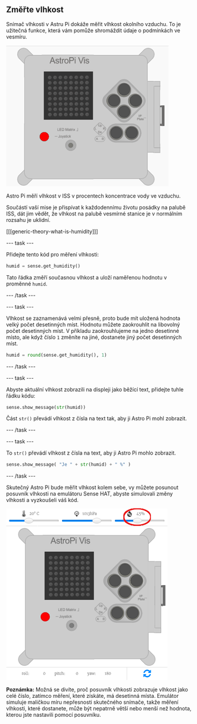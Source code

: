 ## Změřte vlhkost

Snímač vlhkosti v Astru Pi dokáže měřit vlhkost okolního vzduchu. To je užitečná funkce, která vám pomůže shromáždit údaje o podmínkách ve vesmíru.

![Zpráva o vlhkosti](images/degrees-message.gif)

Astro Pi měří vlhkost v ISS v procentech koncentrace vody ve vzduchu.

Součástí vaší mise je přispívat k každodennímu životu posádky na palubě ISS, dát jim vědět, že vlhkost na palubě vesmírné stanice je v normálním rozsahu je uklidní.

[[[generic-theory-what-is-humidity]]]

\--- task \---

Přidejte tento kód pro měření vlhkosti:

```python
humid = sense.get_humidity()
```

Tato řádka změří současnou vlhkost a uloží naměřenou hodnotu v proměnné `humid`.

\--- /task \---

\--- task \---

Vlhkost se zaznamenává velmi přesně, proto bude mít uložená hodnota velký počet desetinných míst. Hodnotu můžete zaokrouhlit na libovolný počet desetinných míst. V příkladu zaokrouhlujeme na jedno desetinné místo, ale když číslo `1` změníte na jiné, dostanete jiný počet desetinných míst.

```python
humid = round(sense.get_humidity(), 1)
```

\--- /task \---

\--- task \---

Abyste aktuální vlhkost zobrazili na displeji jako běžící text, přidejte tuhle řádku kódu:

```python
sense.show_message(str(humid))
```

Část `str()` převádí vlhkost z čísla na text tak, aby ji Astro Pi mohl zobrazit.

\--- /task \---

\--- task \---

To `str()` převádí vlhkost z čísla na text, aby ji Astro Pi mohlo zobrazit.

```python
sense.show_message( "Je " + str(humid) + " %" )
```

\--- /task \---

Skutečný Astro Pi bude měřit vlhkost kolem sebe, vy můžete posunout posuvník vlhkosti na emulátoru Sense HAT, abyste simulovali změny vlhkosti a vyzkoušeli váš kód.

![Posuvník vlhkosti](images/humidity-slider.png)

**Poznámka:** Možná se divíte, proč posuvník vlhkosti zobrazuje vlhkost jako celé číslo, zatímco měření, které získáte, má desetinná místa. Emulátor simuluje maličkou míru nepřesnosti skutečného snímače, takže měření vlhkosti, které dostanete, může být nepatrně větší nebo menší než hodnota, kterou jste nastavili pomocí posuvníku.
